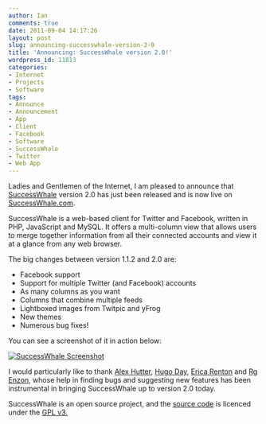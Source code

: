```yaml
---
author: Ian
comments: true
date: 2011-09-04 14:17:26
layout: post
slug: announcing-successwhale-version-2-0
title: 'Announcing: SuccessWhale version 2.0!'
wordpress_id: 11813
categories:
- Internet
- Projects
- Software
tags:
- Announce
- Announcement
- App
- Client
- Facebook
- Software
- SuccessWhale
- Twitter
- Web App
---
```


Ladies and Gentlemen of the Internet, I am pleased to announce that [SuccessWhale](http://ianrenton.com/software/successwhale) version 2.0 has just been released and is now live on [SuccessWhale.com](https://successwhale.com).

SuccessWhale is a web-based client for Twitter and Facebook, written in PHP, JavaScript and MySQL.  It offers a multi-column view that allows users to merge together information from all their connected accounts and view it at a glance from any web browser.

The big changes between version 1.1.2 and 2.0 are:

  * Facebook support
  * Support for multiple Twitter (and Facebook) accounts
  * As many columns as you want
  * Columns that combine multiple feeds
  * Lightboxed images from Twitpic and yFrog
  * New themes
  * Numerous bug fixes!

You can see a screenshot of it in action below:

[![SuccessWhale Screenshot](//files.ianrenton.com/sites/blog/2011/09/successwhale2-600x318.png)](//files.ianrenton.com/sites/blog/2011/09/successwhale2.png)

I would particularly like to thank [Alex Hutter](http://twitter.com/aefaradien), [Hugo Day](http://twitter.com/Tontonis), [Erica Renton](http://twitter.com/eric_the_girl) and [Rg Enzon](http://twitter.com/rgenzon), whose help in finding bugs and suggesting new features has been instrumental in bringing SuccessWhale up to version 2.0 today.

SuccessWhale is an open source project, and the [source code](https://github.com/ianrenton/SuccessWhale/tree/v2.0) is licenced under the [GPL v3.](http://www.gnu.org/copyleft/gpl.html)
